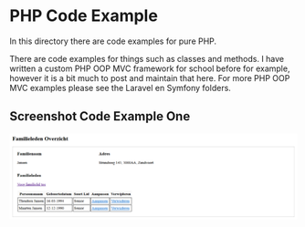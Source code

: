 
# PHP Code Example

In this directory there are code examples for pure PHP.

There are code examples for things such as classes and methods. 
I have written a custom PHP OOP MVC framework for school before for example, however it is a bit much
to post and maintain that here. For more PHP OOP MVC examples please see the Laravel en Symfony folders. 

## Screenshot Code Example One

![screenshot of code example](https://github.com/CodezPoet/code_examples/blob/main/php/familieleden_overzicht_screenshot.png)
